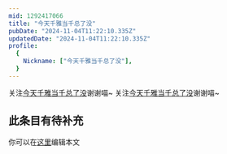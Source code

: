 ```yaml
---
mid: 1292417066
title: "今天千雅当千总了没"
pubDate: "2024-11-04T11:22:10.335Z"
updatedDate: "2024-11-04T11:22:10.335Z"
profile:
  {
    Nickname: ["今天千雅当千总了没"],
  }
---
```


关注[今天千雅当千总了没](https://space.bilibili.com/1292417066)谢谢喵~ 关注[今天千雅当千总了没](https://space.bilibili.com/1292417066)谢谢喵~

## 此条目有待补充
你可以在[这里](https://github.com/Yuhanawa/VTuber.ICU/edit/master/src/content/v/今天千雅当千总了没/index.md)编辑本文

